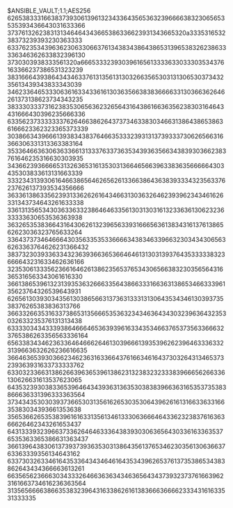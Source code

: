 $ANSIBLE_VAULT;1.1;AES256
62653833316638373930613961323433643565363239666638323065653535393436643031633366
3737613262383131346464343665386336623931343665320a333531653238373239393230363333
63376235343963623063306637613438343864386531396538326238633336346362633832396130
3730303938333561320a666533323930396165613333633033303534376163366237386531323239
38316664393864343463376131356131303266356530313130653037343235613439343833343039
34623364653330636163343361613036356638383666633130366362646261373138623734343235
38333033373162383530656362326564316438616636356238303164643431666430396235666336
63356237333333376264663862643737346338303466313864386538636166623362323365373339
30386634396661393834383764663533323931313739333730626566316366306331313363383164
35336466363063633661313337633736353439363566343839303662383761646235316630303935
34366239366665313263653161353031366465663963383635666664303435303833613131663339
33323431393061646638656462656261336638643638393334323563376237626137393534356666
36336138633562393133626261643466313036326462393962343461626331343734643261633338
33613135653430363363323864646335613031303161323363613062323633333630653536363938
36326535383664316430626132396563393166656361383431613761386562623036323765633264
33643737346466643035633535336666343834633966323034343065636263363764626231366432
38373230393363343236393663653664646131303139376435333338323666643231633462636166
32353061333562366164626138623565376534306566383230356564316365316563343061616330
36613865396132313935363266633564386633316636313865346633396135623764326539643931
62656130393034356130386566313736313331313064353434613039373538376265383836313766
36633266353163373865313566653536323434636434303239636432353032633235376131313438
63333034343339386466646536393961633435346637653735633666323765386263356563336164
65633834346236336464666264613039666139353962623964633363323139663632626236616635
36646365393036623462363163366437616634616437303264313465373239363931633733333762
63303233663138626639636539613862313238323233383966656266336130626631613537623065
64353239303833653964643439363136353038383966363165353735383866636331396333363564
37343435303039373665303135616265303530643962616131663363316635383034393661353638
35653662653538396161633135613461333063666464336232383761636366626462343261653437
64313339323966373362646463336438393030636564303361633635376535363365386631363437
36613964383061373937393635303138643561376534623035613063663763363339356134643162
63373032633461643533643434646164353439626537613735386534383862643434366663613261
66356562366630343332646636363434636564343739323737616639623161663734616236363564
31356566663866353832396431633862616138366636666233343161633531333335
